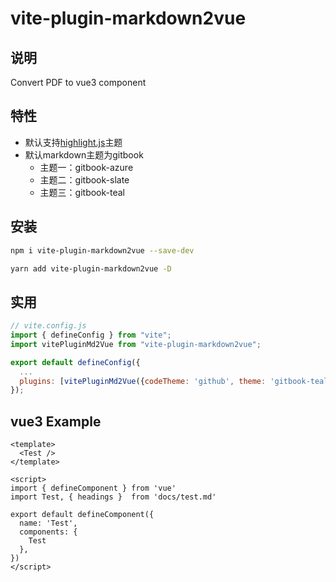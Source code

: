 # vite-plugin-markdown2vue

## 说明
Convert PDF to vue3 component

## 特性
- 默认支持[highlight.js](https://fenxianglu.cn/highlight.html)主题
- 默认markdown主题为gitbook
  - 主题一：gitbook-azure
  - 主题二：gitbook-slate
  - 主题三：gitbook-teal  

## 安装
```sh
npm i vite-plugin-markdown2vue --save-dev

yarn add vite-plugin-markdown2vue -D
```

## 实用
```js
// vite.config.js
import { defineConfig } from "vite";
import vitePluginMd2Vue from "vite-plugin-markdown2vue";

export default defineConfig({
  ...
  plugins: [vitePluginMd2Vue({codeTheme: 'github', theme: 'gitbook-teal'})]
});
```

## vue3 Example
```vue
<template>
  <Test />
</template>

<script>
import { defineComponent } from 'vue'
import Test, { headings }  from 'docs/test.md'

export default defineComponent({
  name: 'Test',
  components: {
    Test
  },
})
</script>
```


